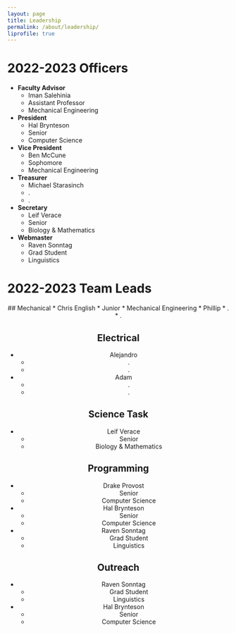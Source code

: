 ```yaml
---
layout: page 
title: Leadership
permalink: /about/leadership/
liprofile: true
---
```

# 2022-2023 Officers
* **Faculty Advisor**
  * Iman Salehinia
  * Assistant Professor
  * Mechanical Engineering
* **President**
  * Hal Brynteson
  * Senior
  * Computer Science
* **Vice President**
  * Ben McCune
  * Sophomore
  * Mechanical Engineering
* **Treasurer**
  * Michael Starasinch
  * .
  * .
* **Secretary**
  * Leif Verace
  * Senior
  * Biology & Mathematics
* **Webmaster**
  * Raven Sonntag
  * Grad Student
  * Linguistics

# 2022-2023 Team Leads
<div style="text-align: center;" markdown="1">
## Mechanical
* Chris English
  * Junior
  * Mechanical Engineering
* Phillip
  * .
  * .


## Electrical
* Alejandro
  * .
  * .
* Adam
  * .
  * .


## Science Task
* Leif Verace
  * Senior
  * Biology & Mathematics


## Programming
* Drake Provost
  * Senior
  * Computer Science
* Hal Brynteson
  * Senior
  * Computer Science
* Raven Sonntag
  * Grad Student
  * Linguistics


## Outreach
* Raven Sonntag
  * Grad Student
  * Linguistics
* Hal Brynteson
  * Senior
  * Computer Science
</div>
